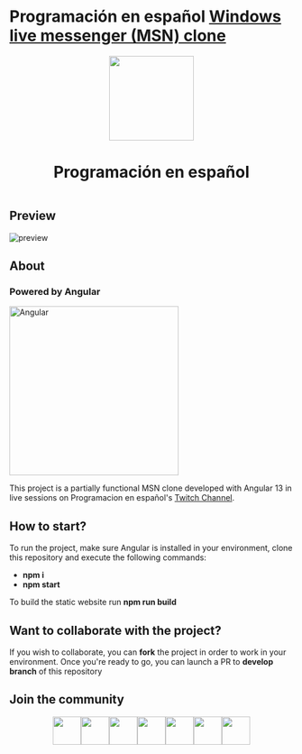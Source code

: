# Programación en español [Windows live messenger (MSN) clone](https://programacion-es.dev)

<div style="width:100%;display:flex;flex-direction:column;align-items:center">
    <img src="https://programacion-es.dev/assets/images/Logo-circle.png" with="150px" height="150px" />
    <h1>Programación en español</h1>
</div>

## Preview

![preview](https://programacion-es.dev/assets/images/msn-previewpng.png)

## About

### Powered by Angular

<a href="https://angular.io/"><img src="https://angular.io/assets/images/logos/angular/logo-nav@2x.png" alt="Angular" width="300"/></a>

This project is a partially functional MSN clone developed with Angular 13 in live sessions on Programacion en español's [Twitch Channel](https://www.twitch.tv/programacion_en_esp).

## How to start?

To run the project, make sure Angular is installed in your environment, clone this repository and execute the following commands:

- **npm i**
- **npm start**

To build the static website run **npm run build**

## Want to collaborate with the project?

If you wish to collaborate, you can **fork** the project in order to work in your environment. Once you're ready to go, you can launch a PR to **develop branch** of this repository

## Join the community

<div style="width:100%;display:flex;flex-direction:row;justify-content:center">
    <a href="https://discord.gg/programacion-es"><img src="https://programacion-es.dev/assets/images/discord-icon.webp" with="50px" height="50px" /></a>
    <a href="https://www.youtube.com/@programacion-es"><img src="https://programacion-es.dev/assets/images/youtube-icon.webp" with="50px" height="50px" /></a>
    <a href="https://www.twitch.tv/programacion_en_esp"><img src="https://programacion-es.dev/assets/images/twitch-logo-borderless.webp" with="50px" height="50px" /></a>
    <a href="https://instagram.com/programacion.es/"><img src="https://programacion-es.dev/assets/images/instagram-icon.webp" with="50px" height="50px" /></a>
    <a href="https://twitter.com/program_es"><img src="https://programacion-es.dev/assets/images/twitter-icon.webp" with="50px" height="50px" /></a>
    <a href="https://www.tiktok.com/@programacion.es"><img src="https://programacion-es.dev/assets/images/tiktok-icon.webp" with="50px" height="50px" /></a>
    <a href="https://www.linkedin.com/in/pedroplasencia/"><img src="https://programacion-es.dev/assets/images/linkedin-icon.webp" with="50px" height="50px" /></a>
</div>
